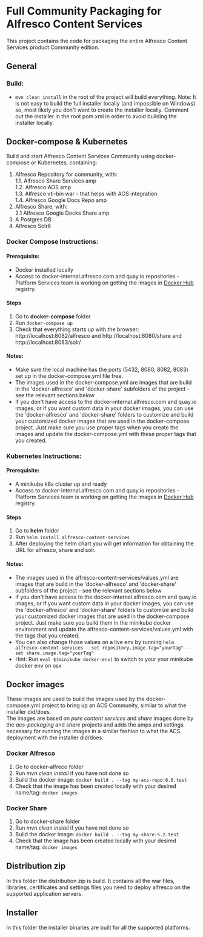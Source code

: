 # Full Community Packaging for Alfresco Content Services

This project contains the code for packaging the entire Alfresco Content Services product Community edition.

## General
### Build:
* ```mvn clean install``` in the root of the project will build everything.
Note: It is not easy to build the full installer locally (and impossible on Windows) so, most likely you don't want to create the installer locally. Comment out the <module>installer</module> in the root pom.xml in order to avoid building the installer locally.

## Docker-compose & Kubernetes
Build and start Alfresco Content Services Community using docker-compose or Kubernetes, containing:
1. Alfresco Repository for community, with:  
1.1. Alfresco Share Services amp  
1.2. Alfresco AOS amp  
1.3. Alfresco vti-bin war - that helps with AOS integration  
1.4. Alfresco Google Docs Repo amp  
2. Alfresco Share, with:  
2.1 Alfresco Google Docks Share amp  
3. A Postgres DB  
4. Alfresco Solr6  

### Docker Compose Instructions:
#### Prerequisite: 
* Docker installed locally 
* Access to docker-internal.alfresco.com and quay.io repositories - Platform Services team is working on getting the images in [Docker Hub](https://hub.docker.com/u/alfresco/) registry.

#### Steps
1. Go to **docker-compose** folder
2. Run ```docker-compose up``` 
3. Check that everything starts up with the browser: http://localhost:8082/alfresco and http://localhost:8080/share and http://localhost:8083/solr/

#### Notes:
* Make sure the local machine has the ports (5432, 8080, 8082, 8083) set up in the docker-compose.yml file free.
* The images used in the docker-compose.yml are images that are build in the 'docker-alfresco' and 'docker-share' subfolders of the project - see the relevant sections below
* If you don't have access to the docker-internal.alfresco.com and quay.io images, or if you want custom data in your docker images, you can use the 'docker-alfresco' and 'docker-share' folders to customize and build your customized docker images that are used in the docker-compose project. Just make sure you use proper tags when you create the images and update the docker-compose.yml with these proper tags that you created.

### Kubernetes Instructions:
#### Prerequisite: 
* A minikube k8s cluster up and ready
* Access to docker-internal.alfresco.com and quay.io repositories - Platform Services team is working on getting the images in [Docker Hub](https://hub.docker.com/u/alfresco/) registry.

#### Steps
1. Go to **helm** folder
2. Run ```helm install alfresco-content-services``` 
3. After deploying the helm chart you will get information for obtaining the URL for alfresco, share and solr.

#### Notes:

* The images used in the alfresco-content-services/values.yml are images that are build in the 'docker-alfresco' and 'docker-share' subfolders of the project - see the relevant sections below
* If you don't have access to the docker-internal.alfresco.com and quay.io images, or if you want custom data in your docker images, you can use the 'docker-alfresco' and 'docker-share' folders to customize and build your customized docker images that are used in the docker-compose project. Just make sure you build them in the minikube docker environment and update the alfresco-content-services/values.yml with the tags that you created.
* You can also change those values on a live env by running ```helm alfresco-content-services --set repository.image.tag="yourTag" --set share.image.tag="yourTag"```
* Hint: Run  ```eval $(minikube docker-env)``` to switch to your your minikube docker env on osx


## Docker images
These images are used to build the images used by the docker-compose.yml project to bring up an ACS Community, similar to what the installer did/does.  
The images are based on *pure* _content services_ and _share_ images done by the _acs-packaging_ and _share_ projects and adds the amps and settings necessary for running the images in a similar fashion to what the ACS deployment with the installer did/does.

### Docker Alfresco
1. Go to docker-alfreco folder
2. Run *mvn clean install* if you have not done so
3. Build the docker image: ```docker build . --tag my-acs-repo:6.0.test```
4. Check that the image has been created locally with your desired name/tag: ```docker images```

### Docker Share
1. Go to docker-share folder
2. Run *mvn clean install* if you have not done so
3. Build the docker image: ```docker build . --tag my-share:5.2.test```
4. Check that the image has been created locally with your desired name/tag: ```docker images```


## Distribution zip

In this folder the distribution zip is build. It contains all the war files, libraries, certificates and settings files you need to deploy alfresco on the supported application servers.

## Installer

In this folder the installer binaries are built for all the supported platforms.
